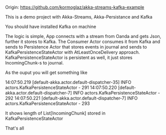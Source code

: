 Origin: https://github.com/kormoglaz/akka-streams-kafka-example

This is a demo project with Akka-Streams, Akka-Persistance and Kafka

You should have installed Kafka on machine

The logic is simple, App connects with a stream from Oanda and gets Json, further it stores to Kafka. 
The Consumer Actor consumes it from Kafka and sends to Persistence Actor that stores events in journal and sends to 
KafkaPersistenceStateActor with AtLeastOnceDelivery approach. KafkaPersistenceStateActor is persistent as well, it just 
stores IncomingChunk-s to journal.

As the ouput you will get something like 

14:07:50.219 [default-akka.actor.default-dispatcher-35] INFO  actors.KafkaPersistenceStateActor - 291
14:07:50.220 [default-akka.actor.default-dispatcher-7] INFO  actors.KafkaPersistenceStateActor - 292
14:07:50.221 [default-akka.actor.default-dispatcher-7] INFO  actors.KafkaPersistenceStateActor - 293

It shows length of List[IncomingChunk] stored in KafkaPersistenceStateActor

That's all



